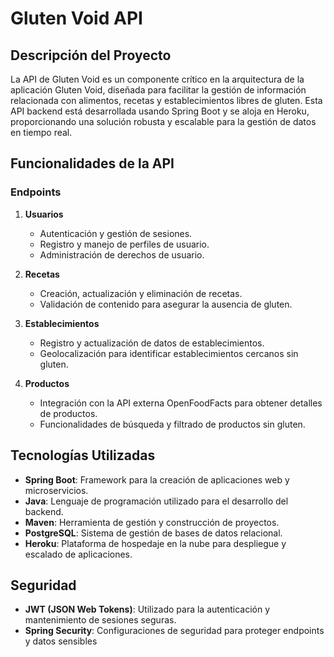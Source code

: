 
# Gluten Void API

## Descripción del Proyecto
La API de Gluten Void es un componente crítico en la arquitectura de la aplicación Gluten Void, diseñada para facilitar la gestión de información relacionada con alimentos, recetas y establecimientos libres de gluten. Esta API backend está desarrollada usando Spring Boot y se aloja en Heroku, proporcionando una solución robusta y escalable para la gestión de datos en tiempo real.

## Funcionalidades de la API

### Endpoints
1. **Usuarios**
   - Autenticación y gestión de sesiones.
   - Registro y manejo de perfiles de usuario.
   - Administración de derechos de usuario.

2. **Recetas**
   - Creación, actualización y eliminación de recetas.
   - Validación de contenido para asegurar la ausencia de gluten.

3. **Establecimientos**
   - Registro y actualización de datos de establecimientos.
   - Geolocalización para identificar establecimientos cercanos sin gluten.

4. **Productos**
   - Integración con la API externa OpenFoodFacts para obtener detalles de productos.
   - Funcionalidades de búsqueda y filtrado de productos sin gluten.

## Tecnologías Utilizadas
- **Spring Boot**: Framework para la creación de aplicaciones web y microservicios.
- **Java**: Lenguaje de programación utilizado para el desarrollo del backend.
- **Maven**: Herramienta de gestión y construcción de proyectos.
- **PostgreSQL**: Sistema de gestión de bases de datos relacional.
- **Heroku**: Plataforma de hospedaje en la nube para despliegue y escalado de aplicaciones.

## Seguridad
- **JWT (JSON Web Tokens)**: Utilizado para la autenticación y mantenimiento de sesiones seguras.
- **Spring Security**: Configuraciones de seguridad para proteger endpoints y datos sensibles
